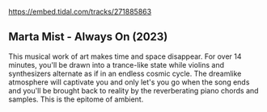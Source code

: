 https://embed.tidal.com/tracks/271885863

## Marta Mist - Always On (2023)

This musical work of art makes time and space disappear. For over 14 minutes,
you'll be drawn into a trance-like state while violins and synthesizers
alternate as if in an endless cosmic cycle. The dreamlike atmosphere will
captivate you and only let's you go when the song ends and you'll be brought
back to reality by the reverberating piano chords and samples. This is the
epitome of ambient.
